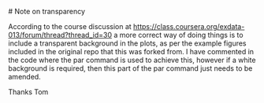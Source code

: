 # Note on transparency

According to the course discussion at https://class.coursera.org/exdata-013/forum/thread?thread_id=30 a more correct way of doing things is to include a transparent background in the plots, as per the example figures included in the original repo that this was forked from. I have commented in the code where the par command is used to achieve this, however if a white background is required, then this part of the par command just needs to be amended.

Thanks
Tom
